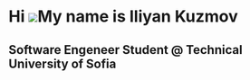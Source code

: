 Hi ![](https://user-images.githubusercontent.com/18350557/176309783-0785949b-9127-417c-8b55-ab5a4333674e.gif)My name is Iliyan Kuzmov
=====================================================================================================================================

Software Engeneer Student @ Technical University of Sofia
--------------------

                                
                    
